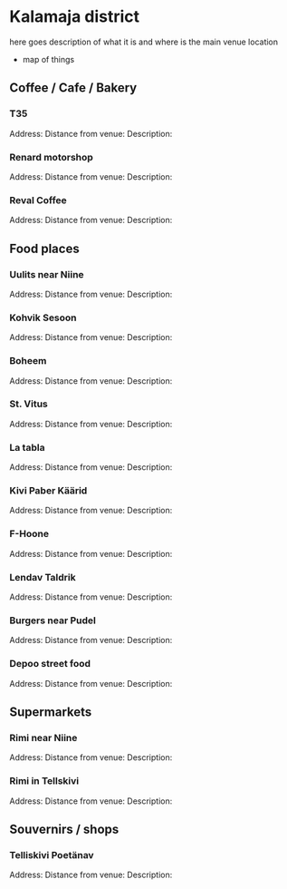 # Kalamaja district
here goes description of what it is and where is the main venue location
+ map of things 

## Coffee / Cafe / Bakery
### T35
Address:
Distance from venue:
Description:

### Renard motorshop
Address:
Distance from venue:
Description:

### Reval Coffee
Address:
Distance from venue:
Description:

## Food places
### Uulits near Niine
Address:
Distance from venue:
Description:

### Kohvik Sesoon
Address:
Distance from venue:
Description:

### Boheem
Address:
Distance from venue:
Description:

### St. Vitus
Address:
Distance from venue:
Description:

### La tabla
Address:
Distance from venue:
Description:

### Kivi Paber Käärid
Address:
Distance from venue:
Description:

### F-Hoone
Address:
Distance from venue:
Description:

### Lendav Taldrik
Address:
Distance from venue:
Description:

### Burgers near Pudel
Address:
Distance from venue:
Description:

### Depoo street food
Address:
Distance from venue:
Description:

## Supermarkets
### Rimi near Niine
Address:
Distance from venue:
Description:

### Rimi in Tellskivi
Address:
Distance from venue:
Description:

## Souvernirs / shops
### Telliskivi Poetänav
Address:
Distance from venue:
Description:
